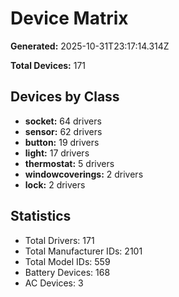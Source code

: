 # Device Matrix

**Generated:** 2025-10-31T23:17:14.314Z

**Total Devices:** 171

## Devices by Class

- **socket:** 64 drivers
- **sensor:** 62 drivers
- **button:** 19 drivers
- **light:** 17 drivers
- **thermostat:** 5 drivers
- **windowcoverings:** 2 drivers
- **lock:** 2 drivers

## Statistics

- Total Drivers: 171
- Total Manufacturer IDs: 2101
- Total Model IDs: 559
- Battery Devices: 168
- AC Devices: 3
